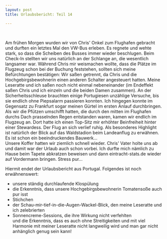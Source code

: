 ```yaml
---
layout: post
title: Urlaubsbericht: Teil 14

---
```


 

Am frühen Morgen wurden wir von Chris' Onkel zum Flughafen gebracht und durften ein letztes Mal den VW-Bus erleben. Es regnete und wehte stark, so dass die Scheiben des Busses immer wieder beschlugen. Beim Check-In stellten wir uns natürlich an der Schlange an, die wesentlich langsamer war. Während Chris mir weismachen wollte, dass die Plätze im Flugzeug schon bei der Buchung feststehen, sollten sich meine Befürchtungen bestätigen: Wir saßen getrennt, da Chris und die Hochgebirgsbewohnerin einen anderen Schalter angesteuert hatten. Meine Leseratte und ich saßen noch nicht einmal nebeneinander (im Endeffekt saßen Chris und ich einzeln und die beiden Damen zusammen). An der Sicherheitsschleuse brauchten einige Portugiesen unzählige Versuche, bis sie endlich ohne Piepsalarm passieren konnten. Ich hingegen konnte im Gegensatz zu Frankfurt sogar meinen Gürtel im ersten Anlauf durchbringen. Als wir die Pfützen umschifft hatten, die durch den mitten im Flughafen durchs Dach prasselnden Regen entstanden waren, kamen wir endlich im Flugzeug an. Dort hatte ich einen Top-Sitz mir erhöhter Beinfreiheit hinter einer Stewardess. Der Flug an sich verlief ruhig. Als besonderes Highlight ist natürlich der Blick auf das Waldstadion beim Landeanflug zu erwähnen. Es ist schon ein beeindruckendes Bauwerk...  
Unsere Koffer hatten wir ziemlich schnell wieder. Chris' Vater holte uns ab und damit war der Urlaub auch schon vorbei. Ich durfte mich nämlich zu Hause beim Tapete abkratzen beweisen und dann eintracht-stats.de wieder auf Vordermann bringen. Stress pur...  
  
Hiermit endet der Urlaubsbericht aus Portugal. Folgendes ist noch erwähnenswert:  
  
- unsere ständig durchlaufende Klospülung  
- die Erkenntnis, dass unsere Hochgebirgsbewohnerin Tomatensoße auch pur isst  
- Stichchen  
- der Schau-mir-tief-in-die-Augen-Wackel-Blick, den meine Leseratte und ich zelebrierten  
- Sonnencreme-Sessions, die ihre Wirkung nicht verfehlten  
und die Erkenntnis, dass es auch ohne Streitigkeiten und mit viel Harmonie mit meiner Leseratte nicht langweilig wird und man gar nicht anhänglich genug sein kann!
